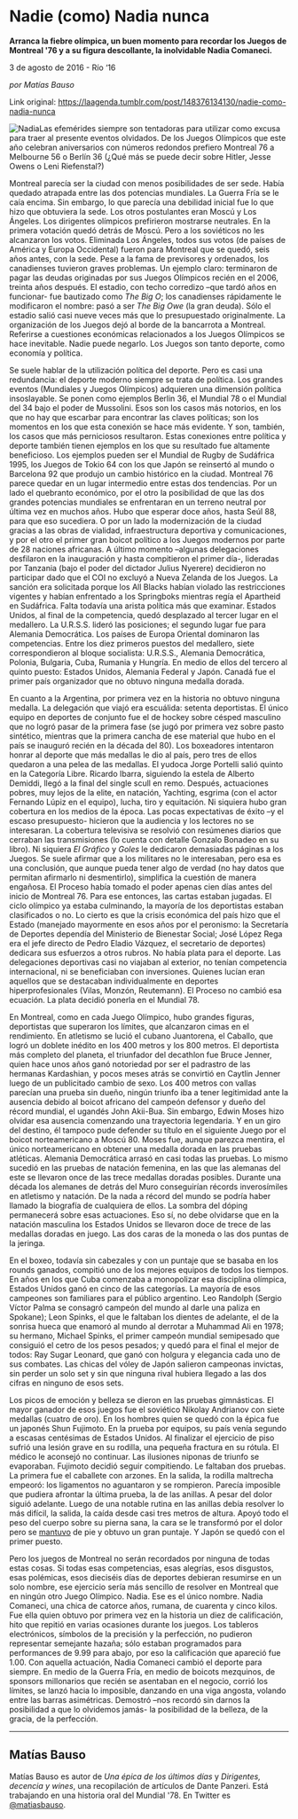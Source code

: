 # Nadie (como) Nadia nunca

**Arranca la fiebre olímpica, un buen momento para recordar los Juegos de Montreal '76 y a su figura descollante, la inolvidable Nadia Comaneci.**

3 de agosto de 2016 - Río ‘16

_por Matías Bauso_

Link original: https://laagenda.tumblr.com/post/148376134130/nadie-como-nadia-nunca

![Nadia](https://64.media.tumblr.com/b137a7a04e27e89384520b97ce73f37c/tumblr_inline_pk19hz5kyw1t6q87u_500.jpg)Las
efemérides siempre son tentadoras para utilizar como excusa para
traer al presente eventos olvidados. De los Juegos Olímpicos que
este año celebran aniversarios con números redondos prefiero
Montreal 76 a Melbourne 56 o Berlín 36 (¿Qué más se puede decir
sobre Hitler, Jesse Owens o Leni Riefenstal?)

Montreal
parecía ser la ciudad con menos posibilidades de ser sede. Había
quedado atrapada entre las dos potencias mundiales. La Guerra Fría
se le caía encima. Sin embargo, lo que parecía una debilidad
inicial fue lo que hizo que obtuviera la sede. Los otros postulantes
eran Moscú y Los Ángeles. Los dirigentes olímpicos prefirieron
mostrarse neutrales. En la primera votación quedó detrás de Moscú.
Pero a los soviéticos no les alcanzaron los votos. Eliminada Los
Ángeles, todos sus votos (de países de América y Europa
Occidental) fueron para Montreal que se quedó, seis años antes, con
la sede. Pese a la fama de previsores y ordenados, los canadienses
tuvieron graves problemas. Un ejemplo claro: terminaron de pagar las
deudas originadas por sus Juegos Olímpicos recién en el 2006,
treinta años después. El estadio, con techo corredizo –que tardó
años en funcionar- fue bautizado como *The Big
O*; los canadienses rápidamente le
modificaron el nombre: pasó a ser *The Big Owe*
(la gran deuda). Sólo el estadio salió casi nueve veces más que lo
presupuestado originalmente. La organización de los Juegos dejó al
borde de la bancarrota a Montreal. Referirse a cuestiones económicas
relacionados a los Juegos Olímpicos se hace inevitable. Nadie puede
negarlo. Los Juegos son tanto deporte, como economía y política. 


Se
suele hablar de la utilización política del deporte. Pero es casi
una redundancia: el deporte moderno siempre se trata de política.
Los grandes eventos (Mundiales y Juegos Olímpicos) adquieren una
dimensión política insoslayable. Se ponen como ejemplos Berlin 36,
el Mundial 78 o el Mundial del 34 bajo el poder de Mussolini. Esos
son los casos más notorios, en los que no hay que escarbar para
encontrar las claves políticas; son los momentos en los que esta
conexión se hace más evidente. Y son, también, los casos que más
perniciosos resultaron. Estas conexiones entre política y deporte
también tienen ejemplos en los que su resultado fue altamente
beneficioso. Los ejemplos pueden ser el Mundial de Rugby de Sudáfrica
1995, los Juegos de Tokio 64 con los que Japón se reinsertó al
mundo o Barcelona 92 que produjo un cambio histórico en la ciudad.
Montreal 76 parece quedar en un lugar intermedio entre estas dos
tendencias. Por un lado el quebranto económico, por el otro la
posibilidad de que las dos grandes potencias mundiales se enfrentaran
en un terreno neutral por última vez en muchos años. Hubo que
esperar doce años, hasta Seúl 88, para que eso sucediera. O por un
lado la modernización de la ciudad gracias a las obras de vialidad,
infraestructura deportiva y comunicaciones, y por el otro el primer
gran boicot político a los Juegos modernos por parte de 28 naciones
africanas. A último momento –algunas delegaciones desfilaron en la
inauguración y hasta compitieron el primer día-, lideradas por
Tanzania (bajo el poder del dictador Julius Nyerere) decidieron no
participar dado que el COI no excluyó a Nueva Zelanda de los Juegos.
La sanción era solicitada porque los All Blacks habían violado las
restricciones vigentes y habían enfrentado a los Springboks mientras
regía el Apartheid en Sudáfrica. Falta todavía una arista política
más que examinar. Estados Unidos, al final de la competencia, quedó
desplazado al tercer lugar en el medallero. La U.R.S.S. lideró las
posiciones; el segundo lugar fue para Alemania Democrática. Los
países de Europa Oriental dominaron las competencias. Entre los diez
primeros puestos del medallero, siete correspondieron al bloque
socialista: U.R.S.S., Alemania Democrática, Polonia, Bulgaria, Cuba,
Rumania y Hungría. En medio de ellos del tercero al quinto puesto:
Estados Unidos, Alemania Federal y Japón. Canadá fue el primer país
organizador que no obtuvo ninguna medalla dorada. 


En
cuanto a la Argentina, por primera vez en la historia no obtuvo
ninguna medalla. La delegación que viajó era escuálida: setenta
deportistas. El único equipo en deportes de conjunto fue el de
hockey sobre césped masculino que no logró pasar de la primera fase
(se jugó por primera vez sobre pasto sintético, mientras que la
primera cancha de ese material que hubo en el país se inauguró
recién en la década del 80). Los boxeadores intentaron honrar al
deporte que más medallas le dio al país, pero tres de ellos
quedaron a una pelea de las medallas. El yudoca Jorge Portelli salió
quinto en la Categoría Libre. Ricardo Ibarra, siguiendo la estela de
Alberto Demiddi, llegó a la final del single scull en remo. Después,
actuaciones pobres, muy lejos de la elite, en natación, Yachting,
esgrima (con el actor Fernando Lúpiz en el equipo), lucha, tiro y
equitación. Ni siquiera hubo gran cobertura en los medios de la
época. Las pocas expectativas de éxito –y el escaso presupuesto-
hicieron que la audiencia y los lectores no se interesaran. La
cobertura televisiva se resolvió con resúmenes diarios que cerraban
las transmisiones (lo cuenta con detalle Gonzalo Bonadeo en su
libro). Ni siquiera *El Gráfico* y
*Goles* le dedicaron
demasiadas páginas a los Juegos. Se suele afirmar que a los
militares no le interesaban, pero esa es una conclusión, que aunque
pueda tener algo de verdad (no hay datos que permitan afirmarlo ni
desmentirlo), simplifica la cuestión de manera engañosa. El Proceso
había tomado el poder apenas cien días antes del inicio de Montreal
76. Para ese entonces, las cartas estaban jugadas. El ciclo olímpico
ya estaba culminando, la mayoría de los deportistas estaban
clasificados o no. Lo cierto es que la crisis económica del país
hizo que el Estado (manejado mayormente en esos años por el
peronismo: la Secretaría de Deportes dependía del Ministerio de
Bienestar Social;  José López Rega era el jefe directo de Pedro
Eladio Vázquez, el secretario de deportes) dedicara sus esfuerzos a
otros rubros. No había plata para el deporte. Las delegaciones
deportivas casi no viajaban al exterior, no tenían competencia
internacional, ni se beneficiaban con inversiones. Quienes lucían
eran aquellos que se destacaban individualmente en deportes
hiperprofesionales (Vilas, Monzón, Reutemann). El Proceso no cambió
esa ecuación. La plata decidió ponerla en el Mundial 78.

En
Montreal, como en cada Juego Olímpico, hubo grandes figuras,
deportistas que superaron los límites, que alcanzaron cimas en el
rendimiento. En atletismo se lució el cubano Juantorena, el Caballo,
que logró un doblete inédito en los 400 metros y los 800 metros. El
deportista más completo del planeta, el triunfador del decathlon fue
Bruce Jenner, quien hace unos años ganó notoriedad por ser el
padrastro de las hermanas Kardashian, y pocos meses atrás se
convirtió en Caytlin Jenner luego de un publicitado cambio de sexo.
Los 400 metros con vallas parecían una prueba sin dueño, ningún
triunfo iba a tener legitimidad ante la ausencia debido al boicot
africano del campeón defensor y dueño del récord mundial, el
ugandés John Akii-Bua. Sin embargo, Edwin Moses hizo olvidar esa
ausencia comenzando una trayectoria legendaria. Y en un giro del
destino, él tampoco pude defender su título en el siguiente Juego
por el boicot norteamericano a Moscú 80. Moses fue, aunque parezca
mentira, el único norteamericano en obtener una medalla dorada en
las pruebas atléticas. Alemania Democrática arrasó en casi todas
las pruebas. Lo mismo sucedió en las pruebas de natación femenina,
en las que las alemanas del este se llevaron once de las trece
medallas doradas posibles. Durante una década los alemanes de detrás
del Muro conseguirían récords inverosímiles en atletismo y
natación. De la nada a récord del mundo se podría haber llamado la
biografía de cualquiera de ellos. La sombra del dóping permanecerá
sobre esas actuaciones. Eso sí, no debe olvidarse que en la natación
masculina los Estados Unidos se llevaron doce de trece de las
medallas doradas en juego. Las dos caras de la moneda o las dos
puntas de la jeringa.

En el
boxeo, todavía sin cabezales y con un puntaje que se basaba en los
rounds ganados, compitió uno de los mejores equipos de todos los
tiempos. En años en los que Cuba comenzaba a monopolizar esa
disciplina olímpica, Estados Unidos ganó en cinco de las
categorías. La mayoría de esos campeones son familiares para el
público argentino. Leo Randolph (Sergio Víctor Palma se consagró
campeón del mundo al darle una paliza en Spokane); Leon Spinks, el
que le faltaban los dientes de adelante, el de la sonrisa hueca que
enamoró al mundo al derrotar a Muhammad Ali en 1978; su hermano,
Michael Spinks,  el primer campeón mundial semipesado que consiguió
el cetro de los pesos pesados; y quedó para el final el mejor de
todos: Ray Sugar Leonard, que ganó con holgura y elegancia cada uno
de sus combates. Las chicas del vóley de Japón salieron campeonas
invictas, sin perder un solo set y sin que ninguna rival hubiera
llegado a las dos cifras en ninguno de esos sets.

Los
picos de emoción y belleza se dieron en las pruebas gimnásticas. El
mayor ganador de esos juegos fue el soviético Nikolay Andrianov con
siete medallas (cuatro de oro). En los hombres quien se quedó con la
épica fue un japonés Shun Fujimoto. En la prueba por equipos, su
país venía segundo a escasas centésimas de Estados Unidos. Al
finalizar el ejercicio de piso sufrió una lesión grave en su
rodilla, una pequeña fractura en su rótula. El médico le aconsejó
no continuar. Las ilusiones niponas de triunfo se evaporaban.
Fujimoto decidió seguir compitiendo. Le faltaban dos pruebas. La
primera fue el caballete con arzones. En la salida, la rodilla
maltrecha empeoró: los ligamentos no aguantaron y se rompieron.
Parecía imposible que pudiera afrontar la última prueba, la de las
anillas. A pesar del dolor siguió adelante. Luego de una notable
rutina en las anillas debía resolver lo más difícil, la salida, la
caída desde casi tres metros de altura. Apoyó todo el peso del
cuerpo sobre su pierna sana, la cara se le transformó por el dolor
pero se [mantuvo](https://www.youtube.com/watch?v=aj535O4ZJxM)
de pie y obtuvo un gran puntaje. Y Japón se quedó con el primer
puesto.

Pero
los juegos de Montreal no serán recordados por ninguna de todas
estas cosas. Si todas esas competencias, esas alegrías, esos
disgustos, esas polémicas, esos dieciséis días de deportes
debieran resumirse en un solo nombre, ese ejercicio sería más
sencillo de resolver en Montreal que en ningún otro Juego Olímpico.
Nadia. Ese es el único nombre. Nadia Comaneci, una chica de catorce
años, rumana, de cuarenta y cinco kilos. Fue ella quien obtuvo por
primera vez en la historia un diez de calificación, hito que repitió
en varias ocasiones durante los juegos. Los tableros electrónicos,
símbolos de la precisión y la perfección, no pudieron representar
semejante hazaña; sólo estaban programados para performances de
9.99 para abajo, por eso la calificación que apareció fue 1.00. 
Con aquella actuación, Nadia Comaneci cambió el deporte para
siempre. En medio de la Guerra Fría, en medio de boicots mezquinos,
de sponsors millonarios que recién se asentaban en el negocio,
corrió los límites, se lanzó hacia lo imposible, danzando en una
viga angosta, volando entre las barras asimétricas.  Demostró –nos
recordó sin darnos la posibilidad a que lo olvidemos jamás- la
posibilidad de la belleza, de la gracia, de la perfección.   




---

 Matías Bauso
-------------

 Matías Bauso es autor de *Una épica de los últimos días* y *Dirigentes, decencia y wines*, una recopilación de artículos de Dante Panzeri. Está trabajando en una historia oral del Mundial '78. En Twitter es [@matiasbauso](https://twitter.com/matiasbauso). 

